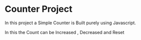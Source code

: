 # Counter Project

In this project a Simple Counter is Built purely using Javascript.

In this the Count can be Increased , Decreased and Reset


